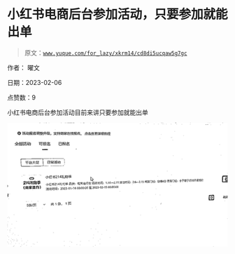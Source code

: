# 小红书电商后台参加活动，只要参加就能出单

> 原文：[`www.yuque.com/for_lazy/xkrm14/cd8di5ucqaw5g7gc`](https://www.yuque.com/for_lazy/xkrm14/cd8di5ucqaw5g7gc)

作者： 曜文

日期：2023-02-06

点赞数：9

小红书电商后台参加活动目前来讲只要参加就能出单

![](img/d800d3ecf3ec03945af8a4e888226ba0.png)  

